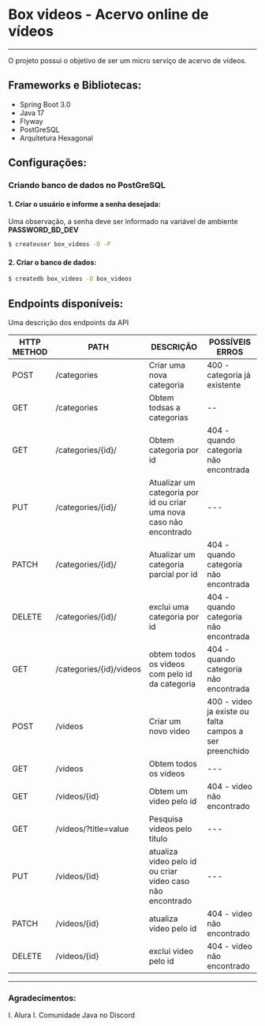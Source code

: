 # Box videos - Acervo online de vídeos

---

O projeto possui o objetivo de ser um micro serviço de acervo de vídeos.

## Frameworks e Bibliotecas:

- Spring Boot 3.0
- Java 17
- Flyway
- PostGreSQL
- Arquitetura Hexagonal

## Configurações:

### Criando banco de dados no PostGreSQL

#### 1. Criar o usuário e informe a senha desejada:

Uma observação, a senha deve ser informado na variável de ambiente **PASSWORD_BD_DEV**

```bash
$ createuser box_videos -D -P
```

#### 2. Criar o banco de dados:

```bash
$ createdb box_videos -O box_videos
```

## Endpoints disponíveis:

Uma descrição dos endpoints da API

| HTTP METHOD | PATH                    | DESCRIÇÃO                                                           | POSSÍVEIS ERROS                                        |
|-------------|-------------------------|---------------------------------------------------------------------|--------------------------------------------------------|
| POST        | /categories             | Criar uma nova categoria                                            | 400 - categoria já existente                           |
| GET         | /categories             | Obtem todsas a categorias                                           | --                                                     |
| GET         | /categories/{id}/       | Obtem categoria por id                                              | 404 - quando categoria não encontrada                  |
| PUT         | /categories/{id}/       | Atualizar um categoria por id ou criar uma nova caso não encontrado | ---                                                    |
| PATCH       | /categories/{id}/       | Atualizar um categoria parcial por id                               | 404 - quando categoria não encontrada                  |
| DELETE      | /categories/{id}/       | exclui uma categoria por id                                         | 404 - quando categoria não encontrada                  |
| GET         | /categories/{id}/videos | obtem todos os videos com pelo id da categoria                      | 404 - quando categoria não encontrada                  |
| POST        | /videos                 | Criar um novo video                                                 | 400 - video ja existe ou falta campos a ser preenchido |
| GET         | /videos                 | Obtem todos os videos                                               | ---                                                    |
| GET         | /videos/{id}            | Obtem um video pelo id                                              | 404 - video não encontrado                             |
| GET         | /videos/?title=value    | Pesquisa videos pelo titulo                                         | ---                                                    |
| PUT         | /videos/{id}            | atualiza video pelo id ou criar video caso não encontrado           | ---                                                    |
| PATCH       | /videos/{id}            | atualiza video pelo id                                              | 404 - video não encontrado                             |
| DELETE      | /videos/{id}            | exclui video pelo id                                                | 404 - video não encontrado                             |

---

### Agradecimentos:

I. Alura
I. Comunidade Java no Discord
